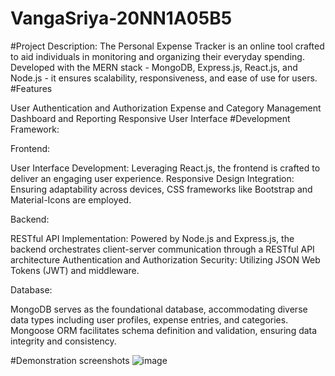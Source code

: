 # VangaSriya-20NN1A05B5
#Project Description:
The Personal Expense Tracker is an online tool crafted to aid individuals in monitoring and organizing their everyday spending. Developed with the MERN stack - MongoDB, Express.js, React.js, and Node.js - it ensures scalability, responsiveness, and ease of use for users.
#Features

User Authentication and Authorization
Expense and Category Management
Dashboard and Reporting
Responsive User Interface
#Development Framework:

Frontend:

User Interface Development: Leveraging React.js, the frontend is crafted to deliver an engaging user experience. Responsive Design Integration: Ensuring adaptability across devices, CSS frameworks like Bootstrap and Material-Icons are employed.

Backend:

RESTful API Implementation: Powered by Node.js and Express.js, the backend orchestrates client-server communication through a RESTful API architecture Authentication and Authorization Security: Utilizing JSON Web Tokens (JWT) and middleware.

Database:

MongoDB serves as the foundational database, accommodating diverse data types including user profiles, expense entries, and categories. Mongoose ORM facilitates schema definition and validation, ensuring data integrity and consistency.

#Demonstration screenshots
![image](https://github.com/sriya158/VangaSriya-20NN1A05B5/assets/109154965/afd1af2a-43bc-4b64-bec2-8744e6fcea8d)
